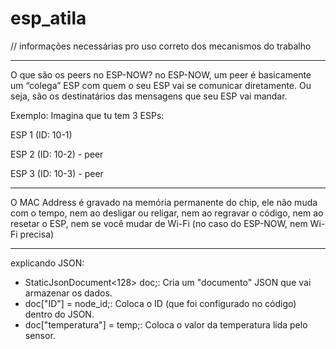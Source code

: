 # esp_atila

// informações necessárias pro uso correto dos mecanismos do trabalho

----------------------------------------------------------------------------------------
O que são os peers no ESP-NOW?
no ESP-NOW, um peer é basicamente um “colega” ESP com quem o seu ESP vai se comunicar diretamente. Ou seja, são os destinatários das mensagens que seu ESP vai mandar.

Exemplo:
Imagina que tu tem 3 ESPs:

ESP 1 (ID: 10-1)

ESP 2 (ID: 10-2) - peer

ESP 3 (ID: 10-3) - peer

------------------------------------------------------------------------------------------
O MAC Address é gravado na memória permanente do chip, ele não muda com o tempo, nem ao desligar ou religar, nem ao regravar o código, nem ao resetar o ESP, nem se você mudar de Wi-Fi (no caso do ESP-NOW, nem Wi-Fi precisa)

------------------------------------------------------------------------------------------

explicando JSON:
- StaticJsonDocument<128> doc;: Cria um "documento" JSON que vai armazenar os dados.
- doc["ID"] = node_id;: Coloca o ID (que foi configurado no código) dentro do JSON.
- doc["temperatura"] = temp;: Coloca o valor da temperatura lida pelo sensor.

